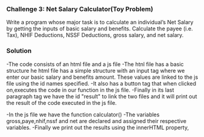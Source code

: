 ### Challenge 3: Net Salary Calculator(Toy Problem)

Write a program whose major task is to calculate an individual’s Net Salary by getting the inputs of basic salary and benefits. Calculate the payee (i.e. Tax), NHIF Deductions, NSSF Deductions, gross salary, and net salary. 

### Solution
-The code consists of an html file and a js file
-The htnl file has a basic structure
he html file has a simple structure with an input tag where we enter our basic salary and benefits amount. These values are linked to the js file using the id names specified.
-It also has a button tag that when clicked on,executes the code in our function in the js file.
-Finally in its last paragraph tag we have the id "result" to link the two files and it will print out the result of the code executed in the js file.

-In the js file we have the function calculator()
-The variables gross,paye,nhif,nssf and net are declared and assigned their respective variables.
-Finally we print out the results using the innerHTML property,